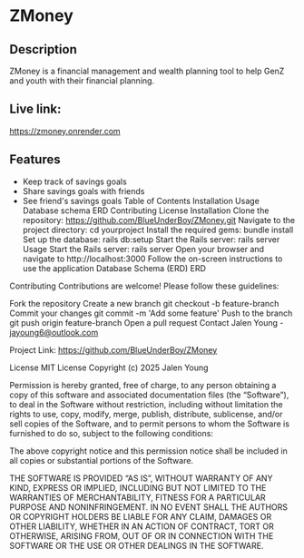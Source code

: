 # ZMoney
Description
-
ZMoney is a financial management and wealth planning tool to help GenZ and youth with their financial planning. 

Live link:
-
https://zmoney.onrender.com

Features
-
- Keep track of savings goals
- Share savings goals with friends
- See friend's savings goals
Table of Contents
Installation
Usage
Database schema ERD
Contributing
License
Installation
Clone the repository:
https://github.com/BlueUnderBoy/ZMoney.git
Navigate to the project directory:
cd yourproject
Install the required gems:
bundle install
Set up the database:
rails db:setup
Start the Rails server:
rails server
Usage
Start the Rails server:
rails server
Open your browser and navigate to http://localhost:3000
Follow the on-screen instructions to use the application
Database Schema (ERD)
ERD

Contributing
Contributions are welcome! Please follow these guidelines:

Fork the repository
Create a new branch
git checkout -b feature-branch
Commit your changes
git commit -m 'Add some feature'
Push to the branch
git push origin feature-branch
Open a pull request
Contact
Jalen Young - jayoung6@outlook.com

Project Link: https://github.com/BlueUnderBoy/ZMoney

License
MIT License Copyright (c) 2025 Jalen Young

Permission is hereby granted, free of charge, to any person obtaining a copy of this software and associated documentation files (the “Software”), to deal in the Software without restriction, including without limitation the rights to use, copy, modify, merge, publish, distribute, sublicense, and/or sell copies of the Software, and to permit persons to whom the Software is furnished to do so, subject to the following conditions:

The above copyright notice and this permission notice shall be included in all copies or substantial portions of the Software.

THE SOFTWARE IS PROVIDED “AS IS”, WITHOUT WARRANTY OF ANY KIND, EXPRESS OR IMPLIED, INCLUDING BUT NOT LIMITED TO THE WARRANTIES OF MERCHANTABILITY, FITNESS FOR A PARTICULAR PURPOSE AND NONINFRINGEMENT. IN NO EVENT SHALL THE AUTHORS OR COPYRIGHT HOLDERS BE LIABLE FOR ANY CLAIM, DAMAGES OR OTHER LIABILITY, WHETHER IN AN ACTION OF CONTRACT, TORT OR OTHERWISE, ARISING FROM, OUT OF OR IN CONNECTION WITH THE SOFTWARE OR THE USE OR OTHER DEALINGS IN THE SOFTWARE.

